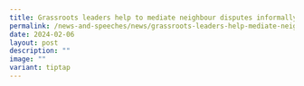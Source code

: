 ```yaml
---
title: Grassroots leaders help to mediate neighbour disputes informally
permalink: /news-and-speeches/news/grassroots-leaders-help-mediate-neighbour-disputes-informally/
date: 2024-02-06
layout: post
description: ""
image: ""
variant: tiptap
---
```

